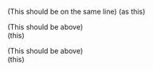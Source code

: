 (This should be on the same line) (as this)

(This should be above)  
(this)

(This should be above)<br>(this)
